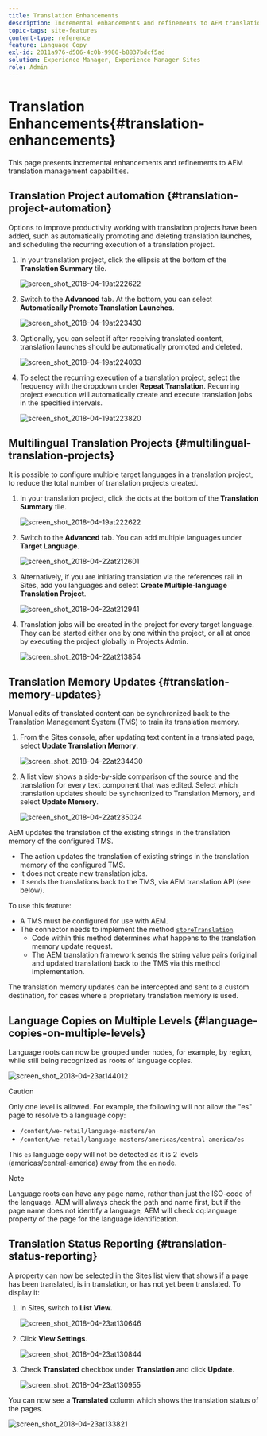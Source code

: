 ```yaml
---
title: Translation Enhancements
description: Incremental enhancements and refinements to AEM translation management capabilities.
topic-tags: site-features
content-type: reference
feature: Language Copy
exl-id: 2011a976-d506-4c0b-9980-b8837bdcf5ad
solution: Experience Manager, Experience Manager Sites
role: Admin
---
```

# Translation Enhancements{#translation-enhancements}

This page presents incremental enhancements and refinements to AEM translation management capabilities.

## Translation Project automation {#translation-project-automation}

Options to improve productivity working with translation projects have been added, such as automatically promoting and deleting translation launches, and scheduling the recurring execution of a translation project.

1. In your translation project, click the ellipsis at the bottom of the **Translation Summary** tile.

   ![screen_shot_2018-04-19at222622](assets/screen_shot_2018-04-19at222622.jpg)

1. Switch to the **Advanced** tab. At the bottom, you can select **Automatically Promote Translation Launches**.

   ![screen_shot_2018-04-19at223430](assets/screen_shot_2018-04-19at223430.jpg)

1. Optionally, you can select if after receiving translated content, translation launches should be automatically promoted and deleted.

   ![screen_shot_2018-04-19at224033](assets/screen_shot_2018-04-19at224033.jpg)

1. To select the recurring execution of a translation project, select the frequency with the dropdown under **Repeat Translation**. Recurring project execution will automatically create and execute translation jobs in the specified intervals.

   ![screen_shot_2018-04-19at223820](assets/screen_shot_2018-04-19at223820.jpg)

## Multilingual Translation Projects {#multilingual-translation-projects}

It is possible to configure multiple target languages in a translation project, to reduce the total number of translation projects created.

1. In your translation project, click the dots at the bottom of the **Translation Summary** tile.

   ![screen_shot_2018-04-19at222622](assets/screen_shot_2018-04-19at222622.jpg)

1. Switch to the **Advanced** tab. You can add multiple languages under **Target Language**.

   ![screen_shot_2018-04-22at212601](assets/screen_shot_2018-04-22at212601.jpg)

1. Alternatively, if you are initiating translation via the references rail in Sites, add you languages and select **Create Multiple-language Translation Project**.

   ![screen_shot_2018-04-22at212941](assets/screen_shot_2018-04-22at212941.jpg)

1. Translation jobs will be created in the project for every target language. They can be started either one by one within the project, or all at once by executing the project globally in Projects Admin.

   ![screen_shot_2018-04-22at213854](assets/screen_shot_2018-04-22at213854.jpg)

## Translation Memory Updates {#translation-memory-updates}

Manual edits of translated content can be synchronized back to the Translation Management System (TMS) to train its translation memory.

1. From the Sites console, after updating text content in a translated page, select **Update Translation Memory**.

   ![screen_shot_2018-04-22at234430](assets/screen_shot_2018-04-22at234430.jpg)

1. A list view shows a side-by-side comparison of the source and the translation for every text component that was edited. Select which translation updates should be synchronized to Translation Memory, and select **Update Memory**.

   ![screen_shot_2018-04-22at235024](assets/screen_shot_2018-04-22at235024.jpg)

AEM updates the translation of the existing strings in the translation memory of the configured TMS.

* The action updates the translation of existing strings in the translation memory of the configured TMS. 
* It does not create new translation jobs.
* It sends the translations back to the TMS, via AEM translation API (see below).

To use this feature:

* A TMS must be configured for use with AEM.
* The connector needs to implement the method [`storeTranslation`](https://developer.adobe.com/experience-manager/reference-materials/cloud-service/javadoc/com/adobe/granite/translation/api/TranslationService.html).
  * Code within this method determines what happens to the translation memory update request.
  * The AEM translation framework sends the string value pairs (original and updated translation) back to the TMS  via this method implementation. 

The translation memory updates can be intercepted and sent to a custom destination, for cases where a proprietary translation memory is used.

## Language Copies on Multiple Levels {#language-copies-on-multiple-levels}

Language roots can now be grouped under nodes, for example, by region, while still being recognized as roots of language copies.

![screen_shot_2018-04-23at144012](assets/screen_shot_2018-04-23at144012.jpg)

>[!CAUTION]
>
>Only one level is allowed. For example, the following will not allow the "es" page to resolve to a language copy:
>
>* `/content/we-retail/language-masters/en`
>* `/content/we-retail/language-masters/americas/central-america/es`
>
>This `es` language copy will not be detected as it is 2 levels (americas/central-america) away from the `en` node.

>[!NOTE]
>
>Language roots can have any page name, rather than just the ISO-code of the language. AEM will always check the path and name first, but if the page name does not identify a language, AEM will check cq:language property of the page for the language identification.

## Translation Status Reporting {#translation-status-reporting}

A property can now be selected in the Sites list view that shows if a page has been translated, is in translation, or has not yet been translated. To display it:

1. In Sites, switch to **List View.**

   ![screen_shot_2018-04-23at130646](assets/screen_shot_2018-04-23at130646.jpg)

1. Click **View Settings**.

   ![screen_shot_2018-04-23at130844](assets/screen_shot_2018-04-23at130844.jpg)

1. Check **Translated** checkbox under **Translation** and click **Update**.

   ![screen_shot_2018-04-23at130955](assets/screen_shot_2018-04-23at130955.jpg)

You can now see a **Translated** column which shows the translation status of the pages.

![screen_shot_2018-04-23at133821](assets/screen_shot_2018-04-23at133821.jpg)
